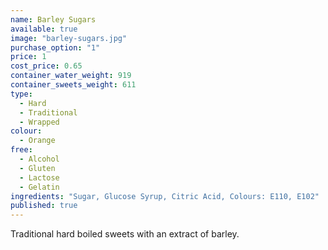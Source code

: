 ```yaml
---
name: Barley Sugars
available: true
image: "barley-sugars.jpg"
purchase_option: "1"
price: 1
cost_price: 0.65
container_water_weight: 919
container_sweets_weight: 611
type: 
  - Hard
  - Traditional
  - Wrapped
colour: 
  - Orange
free: 
  - Alcohol
  - Gluten
  - Lactose
  - Gelatin
ingredients: "Sugar, Glucose Syrup, Citric Acid, Colours: E110, E102"
published: true
---
```


Traditional hard boiled sweets with an extract of barley.
